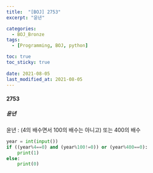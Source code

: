 ```yaml
---
title:  "[BOJ] 2753"
excerpt: "윤년"

categories:
  - BOJ_Bronze
tags:
  - [Programming, BOJ, python]

toc: true
toc_sticky: true
 
date: 2021-08-05
last_modified_at: 2021-08-05
---
```

#### 2753
##### 윤년
윤년 : (4의 배수면서 100의 배수는 아니고) 또는 400의 배수
```python
year = int(input())
if ((year%4==0) and (year%100!=0)) or (year%400==0):
    print(1)
else:
    print(0)
```